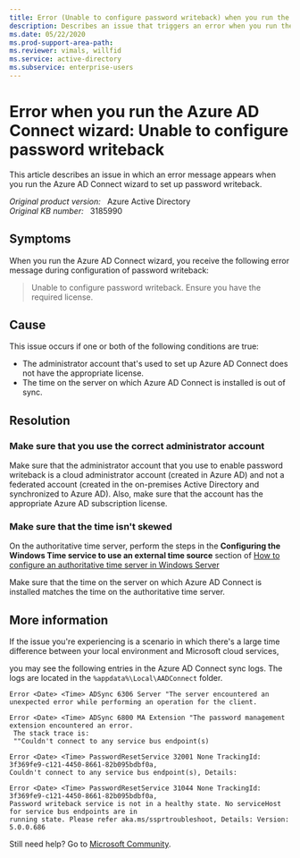 ```yaml
---
title: Error (Unable to configure password writeback) when you run the Azure AD Connect wizard
description: Describes an issue that triggers an error when you run the Azure AD Connect wizard to set up password writeback. Provides a solution.
ms.date: 05/22/2020
ms.prod-support-area-path: 
ms.reviewer: vimals, willfid
ms.service: active-directory
ms.subservice: enterprise-users
---
```

# Error when you run the Azure AD Connect wizard: Unable to configure password writeback

This article describes an issue in which an error message appears when you run the Azure AD Connect wizard to set up password writeback.

_Original product version:_ &nbsp; Azure Active Directory  
_Original KB number:_ &nbsp; 3185990

## Symptoms

When you run the Azure AD Connect wizard, you receive the following error message during configuration of password writeback:

> Unable to configure password writeback. Ensure you have the required license.

## Cause

This issue occurs if one or both of the following conditions are true:

- The administrator account that's used to set up Azure AD Connect does not have the appropriate license.
- The time on the server on which Azure AD Connect is installed is out of sync.

## Resolution

### Make sure that you use the correct administrator account

Make sure that the administrator account that you use to enable password writeback is a cloud administrator account (created in Azure AD) and not a federated account (created in the on-premises Active Directory and synchronized to Azure AD). Also, make sure that the account has the appropriate Azure AD subscription license.

### Make sure that the time isn't skewed

On the authoritative time server, perform the steps in the **Configuring the Windows Time service to use an external time source** section of [How to configure an authoritative time server in Windows Server](https://support.microsoft.com/help/816042)

Make sure that the time on the server on which Azure AD Connect is installed matches the time on the authoritative time server.

## More information

If the issue you're experiencing is a scenario in which there's a large time difference between your local environment and Microsoft cloud services,

you may see the following entries in the Azure AD Connect sync logs. The logs are located in the `%appdata%\Local\AADConnect` folder.

```console
Error <Date> <Time> ADSync 6306 Server "The server encountered an unexpected error while performing an operation for the client.

Error <Date> <Time> ADSync 6800 MA Extension "The password management extension encountered an error.
 The stack trace is:
 ""Couldn't connect to any service bus endpoint(s)

Error <Date> <Time> PasswordResetService 32001 None TrackingId: 3f369fe9-c121-4450-8661-82b095bdbf0a,
Couldn't connect to any service bus endpoint(s), Details:

Error <Date> <Time> PasswordResetService 31044 None TrackingId: 3f369fe9-c121-4450-8661-82b095bdbf0a,
Password writeback service is not in a healthy state. No serviceHost for service bus endpoints are in
running state. Please refer aka.ms/ssprtroubleshoot, Details: Version: 5.0.0.686
```

Still need help? Go to [Microsoft Community](https://answers.microsoft.com/).
